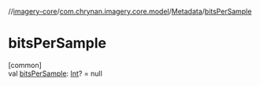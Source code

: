 //[imagery-core](../../../index.md)/[com.chrynan.imagery.core.model](../index.md)/[Metadata](index.md)/[bitsPerSample](bits-per-sample.md)

# bitsPerSample

[common]\
val [bitsPerSample](bits-per-sample.md): [Int](https://kotlinlang.org/api/latest/jvm/stdlib/kotlin/-int/index.html)? = null
